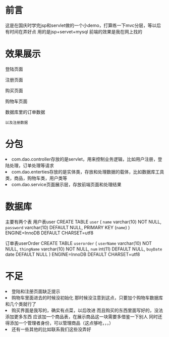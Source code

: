 # 前言
这是在国庆时学完jsp和servlet做的一个小demo，打算练一下mvc分层，等以后有时间在弄好点
用的是jsp+servet+mysql
前端的效果是我在网上找的

#  效果展示
登陆页面

注册页面

购买页面

购物车页面

数据库里的订单数据


    以及注册数据
    
    
#  分包
<li>com.dao.controller存放的是servlet，用来控制业务逻辑，比如用户注册，登陆处理，订单处理等请求
<li>com.dao.enterties存放的是实体类，存放和处理数据的载体，比如数据库工具类，商品，购物车类，用户类等
<li>com.dao.service页面展示层，存放前端页面和处理结果

#  数据库
主要有两个表
用户表user
CREATE TABLE `user` (
  `name` varchar(10) NOT NULL,
  `password` varchar(10) DEFAULT NULL,
  PRIMARY KEY (`name`)
) ENGINE=InnoDB DEFAULT CHARSET=utf8

订单表userOrder
CREATE TABLE `userorder` (
  `userName` varchar(10) NOT NULL,
  `thingName` varchar(10) NOT NULL,
  `num` int(11) DEFAULT NULL,
  `buyDate` date DEFAULT NULL
) ENGINE=InnoDB DEFAULT CHARSET=utf8

#  不足
<li>登陆和注册页面缺乏提示
<li>购物车里面进去的时候没初始化
    那时候没注意到这点，只要加个购物车数据库和几个类就行了
<li>购买界面是我写的，确实有点菜，以后改进
     而且购买的东西里面写好的，没法添加更多东西
     应该加一个商品表，在展示商品这一块需要多借鉴一下别人
     同时还得添加一个管理者身份，可以管理商品（这点够呛，，，）
 <li>还有一些其他的比如联系我们这些没弄好
 
